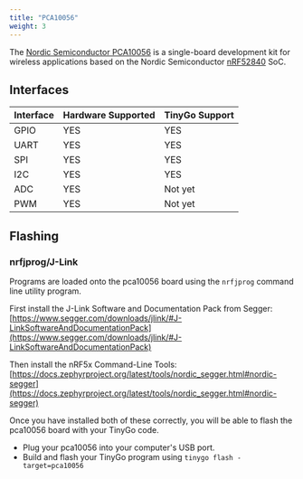 ```yaml
---
title: "PCA10056"
weight: 3
---
```


The [Nordic Semiconductor PCA10056](https://www.nordicsemi.com/Software-and-Tools/Development-Kits/nRF52840-DK) is a single-board development kit for wireless applications based on the Nordic Semiconductor [nRF52840](https://www.nordicsemi.com/eng/Products/nRF52840) SoC.

## Interfaces

| Interface | Hardware Supported | TinyGo Support |
| --------- | ------------- | ----- |
| GPIO      | YES | YES |
| UART      | YES | YES |
| SPI      | YES | YES |
| I2C      | YES | YES |
| ADC      | YES | Not yet |
| PWM      | YES | Not yet |

## Flashing

### nrfjprog/J-Link

Programs are loaded onto the pca10056 board using the `nrfjprog` command line utility program.

First install the J-Link Software and Documentation Pack from Segger: [https://www.segger.com/downloads/jlink/#J-LinkSoftwareAndDocumentationPack](https://www.segger.com/downloads/jlink/#J-LinkSoftwareAndDocumentationPack)

Then install the nRF5x Command-Line Tools: [https://docs.zephyrproject.org/latest/tools/nordic_segger.html#nordic-segger](https://docs.zephyrproject.org/latest/tools/nordic_segger.html#nordic-segger)

Once you have installed both of these correctly, you will be able to flash the pca10056 board with your TinyGo code.

- Plug your pca10056 into your computer's USB port.
- Build and flash your TinyGo program using `tinygo flash -target=pca10056`
